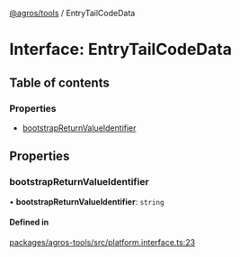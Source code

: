[@agros/tools](../index.md) / EntryTailCodeData

# Interface: EntryTailCodeData

## Table of contents

### Properties

- [bootstrapReturnValueIdentifier](EntryTailCodeData.md#bootstrapreturnvalueidentifier)

## Properties

### <a id="bootstrapreturnvalueidentifier" name="bootstrapreturnvalueidentifier"></a> bootstrapReturnValueIdentifier

• **bootstrapReturnValueIdentifier**: `string`

#### Defined in

[packages/agros-tools/src/platform.interface.ts:23](https://github.com/agrosjs/agros/blob/134ca82/packages/agros-tools/src/platform.interface.ts#L23)
